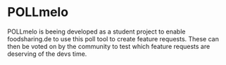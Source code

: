 # POLLmelo
POLLmelo is beeing developed as a student project to enable foodsharing.de to use this poll tool to create feature requests. These can then be voted on by the community to test which feature requests are deserving of the devs time.
